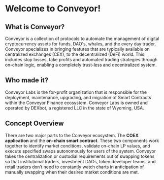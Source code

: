 # Welcome to Conveyor!

## What is Conveyor? 
Conveyor is a collection of protocols to automate the management of digital cryptocurrency assets for funds, DAO's, whales, and the every day trader. Conveyor specializes in bringing features that are typically available on centralized exchanges (CEX), to the decentralized (DeFi) world. This includes stop losses, take profits and automated trading strategies through on-chain logic, enabling a completely trust-less and decentralized system.

## Who made it?
Conveyor Labs is the for-profit organization that is responsible for the deployment, maintenance, upgrading, and migration of Smart Contracts within the Conveyor Finance ecosystem. Conveyor Labs is owned and operated by DEXbot, a registered LLC in the state of Wyoming, USA. 

## Concept Overview
There are two major parts to the Conveyor ecosystem. The **COEX application** and the **on-chain smart contract**. These two components work together to identify market conditions, validate on-chain LP values, and execute specified swaps autonomously for users of the system. Conveyor takes the centralization or custodial requirements out of swapping tokens so that institutional traders, investment DAOs, token developer teams, and retail traders don’t need to constantly watch charts in anticipation of manually swapping when their desired market conditions are met.